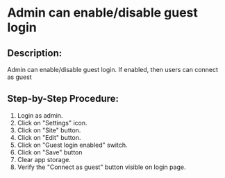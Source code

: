 # Admin can enable/disable guest login

## Description:

Admin can enable/disable guest login. If enabled, then users can connect as guest

## Step-by-Step Procedure:
1. Login as admin.
2. Click on "Settings" icon.
3. Click on "Site" button.
4. Click on "Edit" button. 
5. Click on "Guest login enabled" switch. 
6. Click on "Save" button 
7. Clear app storage. 
8. Verify the "Connect as guest" button visible on login page.
